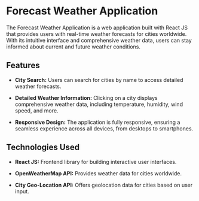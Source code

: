 # Forecast Weather Application

The Forecast Weather Application is a web application built with React JS that provides users with real-time weather forecasts for cities worldwide. With its intuitive interface and comprehensive weather data, users can stay informed about current and future weather conditions.

## Features

- **City Search:** Users can search for cities by name to access detailed weather forecasts.
  
- **Detailed Weather Information:** Clicking on a city displays comprehensive weather data, including temperature, humidity, wind speed, and more.
  
- **Responsive Design:** The application is fully responsive, ensuring a seamless experience across all devices, from desktops to smartphones.

## Technologies Used

- **React JS:** Frontend library for building interactive user interfaces.
  
- **OpenWeatherMap API:** Provides weather data for cities worldwide.
  
- **City Geo-Location API:** Offers geolocation data for cities based on user input.
